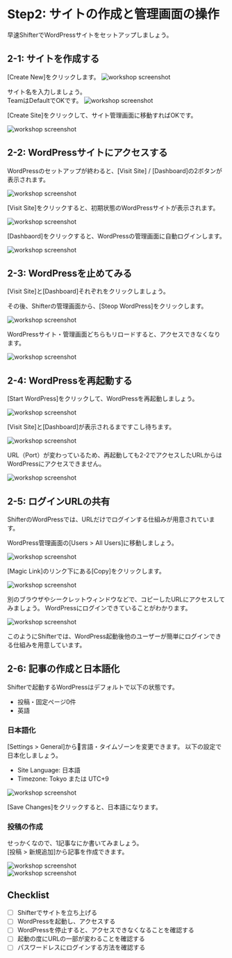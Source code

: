 # Step2: サイトの作成と管理画面の操作

早速ShifterでWordPressサイトをセットアップしましょう。

## 2-1: サイトを作成する
[Create New]をクリックします。
![workshop screenshot](./img/5.png)


サイト名を入力しましょう。  
TeamはDefaultでOKです。
![workshop screenshot](./img/6.png)

[Create Site]をクリックして、サイト管理画面に移動すればOKです。

![workshop screenshot](./img/7.png)

## 2-2: WordPressサイトにアクセスする
WordPressのセットアップが終わると、[Visit Site] / [Dashboard]の2ボタンが表示されます。

![workshop screenshot](./img/8.png)

[Visit Site]をクリックすると、初期状態のWordPressサイトが表示されます。

![workshop screenshot](./img/9.png)

[Dashbaord]をクリックすると、WordPressの管理画面に自動ログインします。

![workshop screenshot](./img/10.png)

## 2-3: WordPressを止めてみる
[Visit Site]と[Dashboard]それぞれをクリックしましょう。

その後、Shifterの管理画面から、[Steop WordPress]をクリックします。

![workshop screenshot](./img/8.png)

WordPressサイト・管理画面どちらもリロードすると、アクセスできなくなります。

![workshop screenshot](./img/11.png)


## 2-4: WordPressを再起動する

[Start WordPress]をクリックして、WordPressを再起動しましょう。

![workshop screenshot](./img/12.png)


[Visit Site]と[Dashboard]が表示されるまですこし待ちます。

![workshop screenshot](./img/16.png)

URL（Port）が変わっているため、再起動しても2-2でアクセスしたURLからはWordPressにアクセスできません。

![workshop screenshot](./img/11.png)

## 2-5: ログインURLの共有
ShifterのWordPressでは、URLだけでログインする仕組みが用意されています。

WordPress管理画面の[Users > All Users]に移動しましょう。

![workshop screenshot](./img/13.png)

[Magic Link]のリンク下にある[Copy]をクリックします。

![workshop screenshot](./img/14.png)

別のブラウザやシークレットウィンドウなどで、コピーしたURLにアクセスしてみましょう。
WordPressにログインできていることがわかります。


![workshop screenshot](./img/15.png)

このようにShifterでは、WordPress起動後他のユーザーが簡単にログインできる仕組みを用意しています。

## 2-6: 記事の作成と日本語化
Shifterで起動するWordPressはデフォルトで以下の状態です。

- 投稿・固定ページ0件
- 英語

### 日本語化
[Settings > General]から言語・タイムゾーンを変更できます。
以下の設定で日本化しましょう。

- Site Language: 日本語
- Timezone: Tokyo または UTC+9

![workshop screenshot](./img/17.png)

[Save Changes]をクリックすると、日本語になります。

### 投稿の作成
せっかくなので、1記事なにか書いてみましょう。  
[投稿 > 新規追加]から記事を作成できます。

![workshop screenshot](./img/18.png)  
![workshop screenshot](./img/19.png)

## Checklist

- [ ] Shifterでサイトを立ち上げる
- [ ] WordPressを起動し、アクセスする
- [ ] WordPressを停止すると、アクセスできなくなることを確認する
- [ ] 起動の度にURLの一部が変わることを確認する
- [ ] パスワードレスにログインする方法を確認する